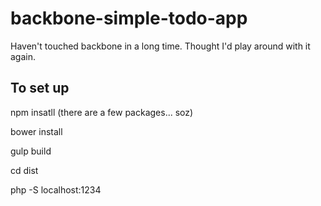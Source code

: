 # backbone-simple-todo-app

Haven't touched backbone in a long time. Thought I'd play around with it again.


## To set up

npm insatll (there are a few packages... soz)

bower install

gulp build

cd dist

php -S localhost:1234
